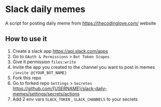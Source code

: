 # Slack daily memes

A script for posting daily meme from https://thecodinglove.com/ website

## How to use it
1. Create a slack app https://api.slack.com/apps
2. Go to `OAuth & Permissions` > `Bot Token Scopes` 
3. Give it permission `files:write`
4. Invite the app you created to the channel you want to post in memes `/invite @{YOUR_BOT_NAME}`
5. Fork this repo
6. Go to forked repo `Settings` > `Secretes`  https://github.com/{USERNAME}/slack-daily-memes/settings/secrets/actions
7. Add 2 env vars `SLACK_TOKEN` , `SLACK_CHANNELS` to your secrets

